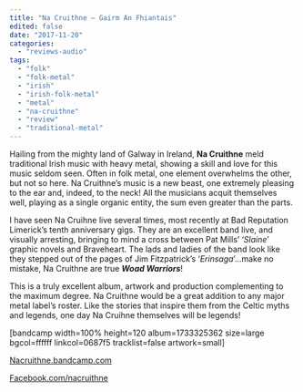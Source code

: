 ```yaml
---
title: "Na Cruithne – Gairm An Fhiantais"
edited: false
date: "2017-11-20"
categories:
  - "reviews-audio"
tags:
  - "folk"
  - "folk-metal"
  - "irish"
  - "irish-folk-metal"
  - "metal"
  - "na-cruithne"
  - "review"
  - "traditional-metal"
---
```


Hailing from the mighty land of Galway in Ireland, **Na Cruithne** meld traditional Irish music with heavy metal, showing a skill and love for this music seldom seen. Often in folk metal, one element overwhelms the other, but not so here. Na Cruithne’s music is a new beast, one extremely pleasing to the ear and, indeed, to the neck! All the musicians acquit themselves well, playing as a single organic entity, the sum even greater than the parts.

I have seen Na Cruihne live several times, most recently at Bad Reputation Limerick’s tenth anniversary gigs. They are an excellent band live, and visually arresting, bringing to mind a cross between Pat Mills’ ‘_Slaine_’ graphic novels and Braveheart. The lads and ladies of the band look like they stepped out of the pages of Jim Fitzpatrick’s ‘_Erinsaga_’…make no mistake, Na Cruithne are true **_Woad Warriors_**!

This is a truly excellent album, artwork and production complementing to the maximum degree. Na Cruithne would be a great addition to any major metal label’s roster. Like the stories that inspire them from the Celtic myths and legends, one day Na Cruihne themselves will be legends!

\[bandcamp width=100% height=120 album=1733325362 size=large bgcol=ffffff linkcol=0687f5 tracklist=false artwork=small\]

[Nacruithne.bandcamp.com](https://nacruithne.bandcamp.com/)

[Facebook.com/nacruithne](https://www.facebook.com/nacruithne)
